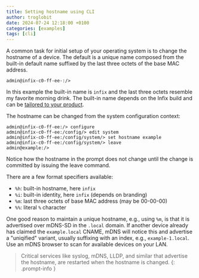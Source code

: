 ```yaml
---
title: Setting hostname using CLI
author: troglobit
date: 2024-07-24 12:18:00 +0100
categories: [examples]
tags: [cli]
---
```


A common task for initial setup of your operating system is to change
the hostname of a device.  The default is a unique name composed from
the built-in default name suffixed by the last three octets of the base
MAC address.

```
admin@infix-c0-ff-ee-:/>
```

In this example the built-in name is `infix` and the last three octets
resemble my favorite morning drink.  The built-in name depends on the
Infix build and can be [tailored to your product][0].

The hostname can be changed from the system configuration context:

```
admin@infix-c0-ff-ee:/> configure
admin@infix-c0-ff-ee:/config/> edit system
admin@infix-c0-ff-ee:/config/system/> set hostname example
admin@infix-c0-ff-ee:/config/system/> leave
admin@example:/> 
```

Notice how the hostname in the prompt does not change until the change
is committed by issuing the leave command.

There are a few format specifiers available:

 - `%h`: built-in hostname, here `infix`
 - `%i`: built-in identity, here `infix` (depends on branding)
 - `%m`: last three octets of base MAC address (may be 00-00-00)
 - `%%`: literal `%` character

One good reason to maintain a unique hostname, e.g., using `%m`, is that
it is advertised over mDNS-SD in the `.local` domain.  If another device
already has claimed the `example.local` CNAME, mDNS will notice this and
advertise a "uniqified" variant, usually suffixing with an index, e.g.,
`example-1.local`.  Use an mDNS browser to scan for available devices on
your LAN.

> Critical services like syslog, mDNS, LLDP, and similar that advertise
> the hostname, are restarted when the hostname is changed.
{: .prompt-info }


[0]: https://github.com/kernelkit/infix/blob/main/doc/branding.md
